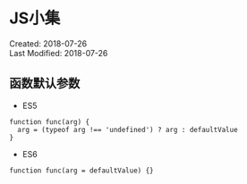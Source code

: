 # JS小集
Created: 2018-07-26  
Last Modified: 2018-07-26

## 函数默认参数
- ES5
```
function func(arg) {
  arg = (typeof arg !== 'undefined') ? arg : defaultValue
}
```
- ES6
```
function func(arg = defaultValue) {}
```